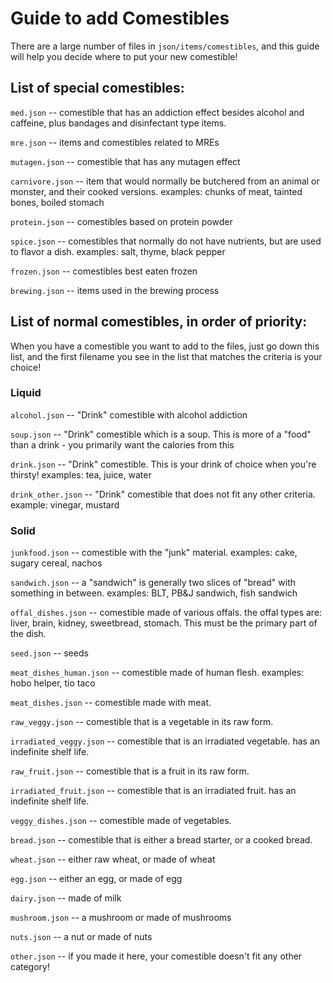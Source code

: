 # Guide to add Comestibles

There are a large number of files in `json/items/comestibles`, and this guide will help you decide where to put your new comestible!

## List of special comestibles:
`med.json` -- comestible that has an addiction effect besides alcohol and caffeine, plus bandages and disinfectant type items.

`mre.json` -- items and comestibles related to MREs

`mutagen.json` -- comestible that has any mutagen effect

`carnivore.json` -- item that would normally be butchered from an animal or monster, and their cooked versions. examples: chunks of meat, tainted bones, boiled stomach

`protein.json` -- comestibles based on protein powder

`spice.json` -- comestibles that normally do not have nutrients, but are used to flavor a dish. examples: salt, thyme, black pepper

`frozen.json` -- comestibles best eaten frozen

`brewing.json` -- items used in the brewing process

## List of normal comestibles, in order of priority:
When you have a comestible you want to add to the files, just go down this list, and the first filename you see in the list that matches the criteria is your choice!

### Liquid

`alcohol.json` -- "Drink" comestible with alcohol addiction

`soup.json` -- "Drink" comestible which is a soup. This is more of a "food" than a drink - you primarily want the calories from this

`drink.json` -- "Drink" comestible. This is your drink of choice when you're thirsty! examples: tea, juice, water

`drink_other.json` -- "Drink" comestible that does not fit any other criteria. example: vinegar, mustard

### Solid

`junkfood.json` -- comestible with the "junk" material. examples: cake, sugary cereal, nachos

`sandwich.json` -- a "sandwich" is generally two slices of "bread" with something in between. examples: BLT, PB&J sandwich, fish sandwich

`offal_dishes.json` -- comestible made of various offals. the offal types are: liver, brain, kidney, sweetbread, stomach. This must be the primary part of the dish.

`seed.json` -- seeds

`meat_dishes_human.json` -- comestible made of human flesh. examples: hobo helper, tio taco

`meat_dishes.json` -- comestible made with meat.

`raw_veggy.json` -- comestible that is a vegetable in its raw form.

`irradiated_veggy.json` -- comestible that is an irradiated vegetable. has an indefinite shelf life.

`raw_fruit.json` -- comestible that is a fruit in its raw form.

`irradiated_fruit.json` -- comestible that is an irradiated fruit. has an indefinite shelf life.

`veggy_dishes.json` -- comestible made of vegetables.

`bread.json` -- comestible that is either a bread starter, or a cooked bread.

`wheat.json` -- either raw wheat, or made of wheat

`egg.json` -- either an egg, or made of egg

`dairy.json` -- made of milk

`mushroom.json` -- a mushroom or made of mushrooms

`nuts.json` -- a nut or made of nuts

`other.json` -- if you made it here, your comestible doesn't fit any other category!